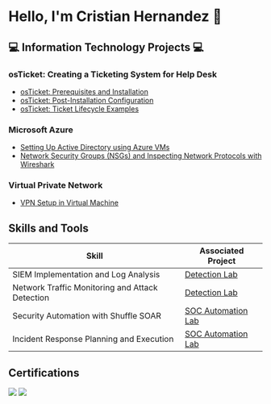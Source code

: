# Hello, I'm Cristian Hernandez 👋  

## 💻 Information Technology Projects 💻

### osTicket: Creating a Ticketing System for Help Desk
- [osTicket: Prerequisites and Installation](#)
- [osTicket: Post-Installation Configuration](#)
- [osTicket: Ticket Lifecycle Examples](#)

### Microsoft Azure
- [Setting Up Active Directory using Azure VMs](#)
- [Network Security Groups (NSGs) and Inspecting Network Protocols with Wireshark](#)

### Virtual Private Network
- [VPN Setup in Virtual Machine](#)

## Skills and Tools

| **Skill**                                    | **Associated Project**         |
|----------------------------------------------|---------------------------------|
| SIEM Implementation and Log Analysis         | [Detection Lab](#)             |
| Network Traffic Monitoring and Attack Detection | [Detection Lab](#)            |
| Security Automation with Shuffle SOAR        | [SOC Automation Lab](#)        |
| Incident Response Planning and Execution     | [SOC Automation Lab](#)        |


## Certifications
<div>
    <img src="https://img.shields.io/badge/-Security%2B-FF0000?&style=for-the-badge&logo=CompTIA&logoColor=white" />
<a href="https://github.com/cristian119/cristian119/blob/main/introductiontonetworks.pdf" target="_blank">
    <img src="https://img.shields.io/badge/-Cisco_Introduction_to_Networks-007ACC?&style=for-the-badge&logo=Cisco&logoColor=white" />
</a>

</div>
